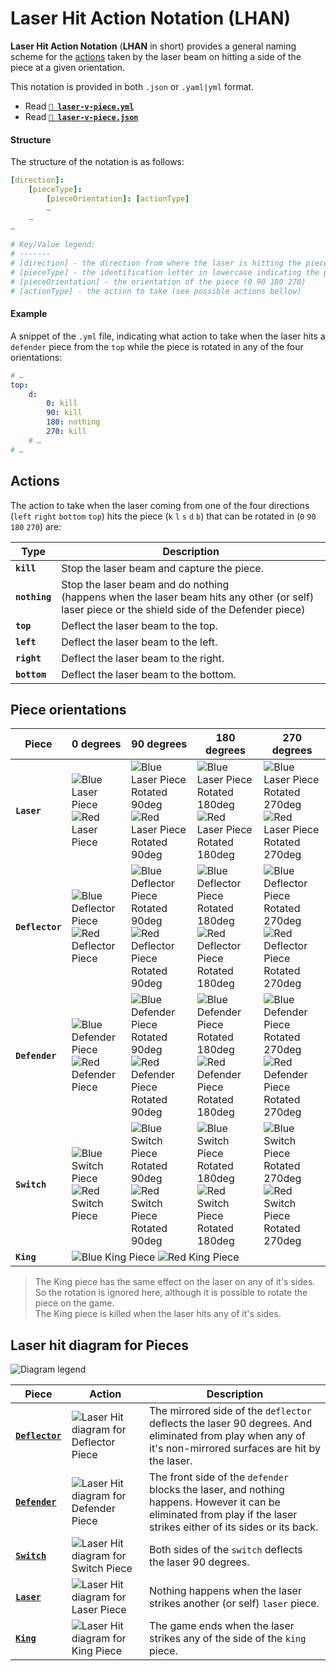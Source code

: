 # Laser Hit Action Notation (LHAN)

**Laser Hit Action Notation** (**LHAN** in short) provides a general naming scheme for the [actions](#actions) taken by the laser beam on hitting a side of the piece at a given orientation.

This notation is provided in both `.json` or `.yaml|yml` format.

-   Read **[`📄 laser-v-piece.yml`](../src/assets/laser-v-piece.yml)**
-   Read **[`📄 laser-v-piece.json`](../src/assets/laser-v-piece.json)**

#### Structure

The structure of the notation is as follows:

```yml
[direction]:
    [pieceType]:
        [pieceOrientation]: [actionType]
        …
    …
…

# Key/Value legend:
# -------
# [direction] - the direction from where the laser is hitting the piece (top bottom left right)
# [pieceType] - the identification letter in lowercase indicating the piece (k l d b s)
# [pieceOrientation] - the orientation of the piece (0 90 180 270)
# [actionType] - the action to take (see possible actions bellow)
```

#### Example

A snippet of the `.yml` file, indicating what action to take when the laser hits a `defender` piece from the `top` while the piece is rotated in any of the four orientations:

```yml
# …
top:
    d:
        0: kill
        90: kill
        180: nothing
        270: kill
    # …
# …
```

## Actions

The action to take when the laser coming from one of the four directions (`left` `right` `bottom` `top`) hits the piece (`k` `l` `s` `d` `b`) that can be rotated in (`0` `90` `180` `270`) are:

| Type          | Description                                                                                                                                       |
| ------------- | ------------------------------------------------------------------------------------------------------------------------------------------------- |
| **`kill`**    | Stop the laser beam and capture the piece.                                                                                                        |
| **`nothing`** | Stop the laser beam and do nothing<br>(happens when the laser beam hits any other (or self) laser piece or the shield side of the Defender piece) |
| **`top`**     | Deflect the laser beam to the top.                                                                                                                |
| **`left`**    | Deflect the laser beam to the left.                                                                                                               |
| **`right`**   | Deflect the laser beam to the right.                                                                                                              |
| **`bottom`**  | Deflect the laser beam to the bottom.                                                                                                             |

## Piece orientations

<table>
   <thead>
      <tr>
         <th>Piece</th>
         <th>0 degrees</th>
         <th>90 degrees</th>
         <th>180 degrees</th>
         <th>270 degrees</th>
      </tr>
   </thead>
   <tbody>
      <tr>
         <td><b><code>Laser</code></b></td>
         <td><img src="images/pieces/blue_l.png" alt="Blue Laser Piece"><br><img src="images/pieces/red_l.png" alt="Red Laser Piece"></td>
         <td><img src="images/pieces/blue_l_90.png" alt="Blue Laser Piece Rotated 90deg"><br><img src="images/pieces/red_l_90.png" alt="Red Laser Piece Rotated 90deg"></td>
         <td><img src="images/pieces/blue_l_180.png" alt="Blue Laser Piece Rotated 180deg"><br><img src="images/pieces/red_l_180.png" alt="Red Laser Piece Rotated 180deg"></td>
         <td><img src="images/pieces/blue_l_270.png" alt="Blue Laser Piece Rotated 270deg"><br><img src="images/pieces/red_l_270.png" alt="Red Laser Piece Rotated 270deg"></td>
      </tr>
      <tr>
         <td><b><code>Deflector</code></b></td>
         <td><img src="images/pieces/blue_b.png"      alt="Blue Deflector Piece               "><br><img src="images/pieces/red_b.png" alt="Red Deflector Piece"></td>
         <td><img src="images/pieces/blue_b_90.png"   alt="Blue Deflector Piece Rotated 90deg "><br><img src="images/pieces/red_b_90.png" alt="Red Deflector Piece Rotated 90deg"></td>
         <td><img src="images/pieces/blue_b_180.png"  alt="Blue Deflector Piece Rotated 180deg"><br><img src="images/pieces/red_b_180.png" alt="Red Deflector Piece Rotated 180deg"></td>
         <td><img src="images/pieces/blue_b_270.png"  alt="Blue Deflector Piece Rotated 270deg"><br><img src="images/pieces/red_b_270.png" alt="Red Deflector Piece Rotated 270deg"></td>
      </tr>
      <tr>
         <td><b><code>Defender</code></b></td>
         <td><img src="images/pieces/blue_d.png" alt="Blue Defender Piece"><br><img src="images/pieces/red_d.png" alt="Red Defender Piece"></td>
         <td><img src="images/pieces/blue_d_90.png" alt="Blue Defender Piece Rotated 90deg "><br><img src="images/pieces/red_d_90.png" alt="Red Defender Piece Rotated 90deg"></td>
         <td><img src="images/pieces/blue_d_180.png" alt="Blue Defender Piece Rotated 180deg"><br><img src="images/pieces/red_d_180.png" alt="Red Defender Piece Rotated 180deg"></td>
         <td><img src="images/pieces/blue_d_270.png" alt="Blue Defender Piece Rotated 270deg"><br><img src="images/pieces/red_d_270.png" alt="Red Defender Piece Rotated 270deg"></td>
      </tr>
      <tr>
         <td><b><code>Switch</code></b></td>
         <td><img src="images/pieces/blue_s.png" alt="Blue Switch Piece"><br><img src="images/pieces/red_s.png" alt="Red Switch Piece"></td>
         <td><img src="images/pieces/blue_s_90.png" alt="Blue Switch Piece Rotated 90deg "><br><img src="images/pieces/red_s_90.png" alt="Red Switch Piece Rotated 90deg"></td>
         <td><img src="images/pieces/blue_s_180.png" alt="Blue Switch Piece Rotated 180deg"><br><img src="images/pieces/red_s_180.png" alt="Red Switch Piece Rotated 180deg"></td>
         <td><img src="images/pieces/blue_s_270.png" alt="Blue Switch Piece Rotated 270deg"><br><img src="images/pieces/red_s_270.png" alt="Red Switch Piece Rotated 270deg"></td>
      </tr>
      <tr>
         <td><b><code>King</code></b></td>
         <td class="center" colspan="4"><img src="images/pieces/blue_k.png" alt="Blue King Piece"> <img src="images/pieces/red_k.png" alt="Red King Piece"></td>
      </tr>
   </tbody>
</table>

> The King piece has the same effect on the laser on any of it's sides. So the rotation is ignored here, although it is possible to rotate the piece on the game.\
> The King piece is killed when the laser hits any of it's sides.

## Laser hit diagram for Pieces

![Diagram legend](images/laser-v-pieces/legend.png)

| Piece                                 | Action                                                                                | Description                                                                                                                                                          |
| ------------------------------------- | ------------------------------------------------------------------------------------- | -------------------------------------------------------------------------------------------------------------------------------------------------------------------- |
| [**`Deflector`**](Guide.md#deflector) | ![Laser Hit diagram for Deflector Piece](images/laser-v-pieces/laser_v_deflector.png) | The mirrored side of the `deflector` deflects the laser 90 degrees. And eliminated from play when any of it's non-mirrored surfaces are hit by the laser.            |
| [**`Defender`**](Guide.md#defender)   | ![Laser Hit diagram for Defender Piece](images/laser-v-pieces/laser_v_defender.png)   | The front side of the `defender` blocks the laser, and nothing happens. However it can be eliminated from play if the laser strikes either of its sides or its back. |
| [**`Switch`**](Guide.md#switch)       | ![Laser Hit diagram for Switch Piece](images/laser-v-pieces/laser_v_switch.png)       | Both sides of the `switch` deflects the laser 90 degrees.                                                                                                            |
| [**`Laser`**](Guide.md#laser)         | ![Laser Hit diagram for Laser Piece](images/laser-v-pieces/laser_v_laser.png)         | Nothing happens when the laser strikes another (or self) `laser` piece.                                                                                              |
| [**`King`**](Guide.md#king)           | ![Laser Hit diagram for King Piece](images/laser-v-pieces/laser_v_king.png)           | The game ends when the laser strikes any of the side of the `king` piece.                                                                                            |
